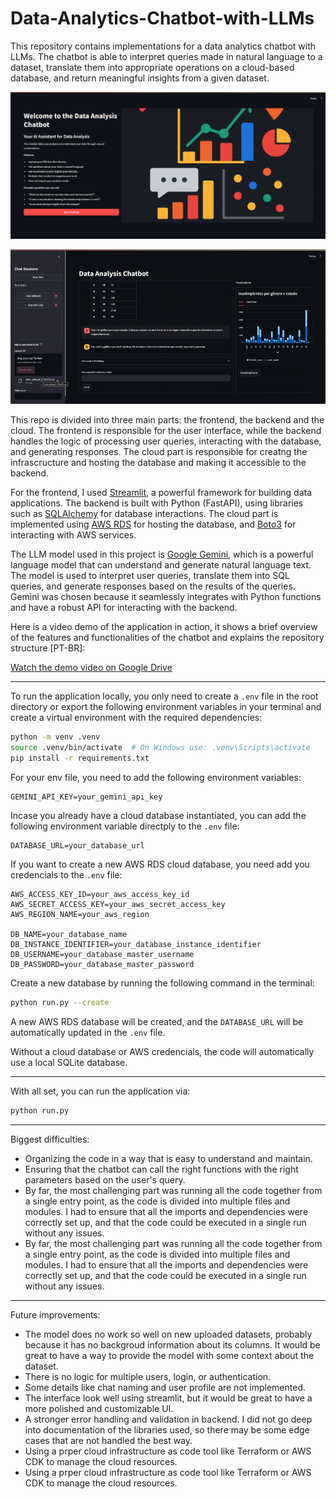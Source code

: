 # Data-Analytics-Chatbot-with-LLMs
This repository contains implementations for a data analytics chatbot with LLMs. The chatbot is able to interpret queries made in natural language to a dataset, translate them into appropriate operations on a cloud-based database, and return meaningful insights from a given dataset.

![Landing Page](frontend/assets/landing_page_print.png)

![Chat Session](frontend/assets/chat_session_print.png)

This repo is divided into three main parts: the frontend, the backend and the cloud. The frontend is responsible for the user interface, while the backend handles the logic of processing user queries, interacting with the database, and generating responses. The cloud part is responsible for creatng the infrascructure and hosting the database and making it accessible to the backend.

For the frontend, I used [Streamlit](https://streamlit.io/), a powerful framework for building data applications. The backend is built with Python (FastAPI), using libraries such as [SQLAlchemy](https://www.sqlalchemy.org/) for database interactions. The cloud part is implemented using [AWS RDS](https://aws.amazon.com/rds/) for hosting the database, and [Boto3](https://boto3.amazonaws.com/v1/documentation/api/latest/index.html) for interacting with AWS services.

The LLM model used in this project is [Google Gemini](https://ai.google.dev/gemini), which is a powerful language model that can understand and generate natural language text. The model is used to interpret user queries, translate them into SQL queries, and generate responses based on the results of the queries. Gemini was chosen because it seamlessly integrates with Python functions and have a robust API for interacting with the backend.

Here is a video demo of the application in action, it shows a brief overview of the features and functionalities of the chatbot and explains the repository structure [PT-BR]:

[Watch the demo video on Google Drive](https://drive.google.com/file/d/1sVwMaYjG0K-erpBoN5SanHFnXuBb3nQg/view?usp=sharing)

---
To run the application locally, you only need to create a `.env` file in the root directory or export the following environment variables in your terminal and create a virtual environment with the required dependencies:

```bash
python -m venv .venv
source .venv/bin/activate  # On Windows use: .venv\Scripts\activate
pip install -r requirements.txt
```

For your env file, you need to add the following environment variables:
```plaintext
GEMINI_API_KEY=your_gemini_api_key
```

Incase you already have a cloud database instantiated, you can add the following environment variable directply to the `.env` file:

```plaintext
DATABASE_URL=your_database_url
```

If you want to create a new AWS RDS cloud database, you need add you credencials to the `.env` file:

```plaintext
AWS_ACCESS_KEY_ID=your_aws_access_key_id
AWS_SECRET_ACCESS_KEY=your_aws_secret_access_key
AWS_REGION_NAME=your_aws_region

DB_NAME=your_database_name
DB_INSTANCE_IDENTIFIER=your_database_instance_identifier
DB_USERNAME=your_database_master_username
DB_PASSWORD=your_database_master_password
```

Create a new database by running the following command in the terminal:

```bash
python run.py --create
```
A new AWS RDS database will be created, and the `DATABASE_URL` will be automatically updated in the `.env` file.

Without a cloud database or AWS credencials, the code will automatically use a local SQLite database.

---
With all set, you can run the application via:
```bash
python run.py
```

---
Biggest difficulties:
- Organizing the code in a way that is easy to understand and maintain.
- Ensuring that the chatbot can call the right functions with the right parameters based on the user's query.
- By far, the most challenging part was running all the code together from a single entry point, as the code is divided into multiple files and modules. I had to ensure that all the imports and dependencies were correctly set up, and that the code could be executed in a single run without any issues.
- By far, the most challenging part was running all the code together from a single entry point, as the code is divided into multiple files and modules. I had to ensure that all the imports and dependencies were correctly set up, and that the code could be executed in a single run without any issues.

---
Future improvements:
- The model does no work so well on new uploaded datasets, probably because it has no backgroud information about its columns. It would be great to have a way to provide the model with some context about the dataset.
- There is no logic for multiple users, login, or authentication.
- Some details like chat naming and user profile are not implemented.
- The interface look well using streamlit, but it would be great to have a more polished and customizable UI.
- A stronger error handling and validation in backend. I did not go deep into documentation of the libraries used, so there may be some edge cases that are not handled the best way.
- Using a prper cloud infrastructure as code tool like Terraform or AWS CDK to manage the cloud resources.
- Using a prper cloud infrastructure as code tool like Terraform or AWS CDK to manage the cloud resources.
